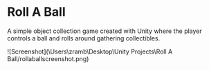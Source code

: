 # Roll A Ball
A simple object collection game created with Unity where the player controls a ball and rolls around gathering collectibles.

![Screenshot](\Users\zramb\Desktop\Unity Projects\Roll A Ball/rollaballscreenshot.png)

